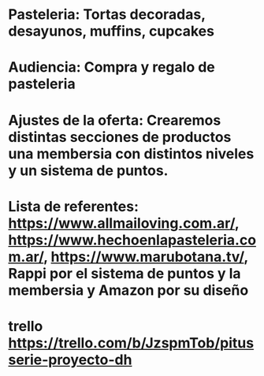 # Pasteleria: Tortas decoradas, desayunos, muffins, cupcakes
# Audiencia: Compra y regalo de pasteleria
# Ajustes de la oferta: Crearemos distintas secciones de productos una membersia con distintos niveles y un sistema de puntos.
# Lista de referentes: https://www.allmailoving.com.ar/, https://www.hechoenlapasteleria.com.ar/, https://www.marubotana.tv/, Rappi por el sistema de puntos y la membersia y Amazon por su diseño
# trello https://trello.com/b/JzspmTob/pitusserie-proyecto-dh
